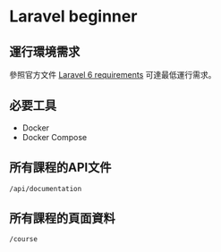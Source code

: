 # Laravel beginner

## 運行環境需求

參照官方文件 [Laravel 6 requirements](https://laravel.com/docs/6.x#server-requirements) 可達最低運行需求。

## 必要工具

- Docker
- Docker Compose

## 所有課程的API文件
```
/api/documentation
```
## 所有課程的頁面資料
```
/course
```
